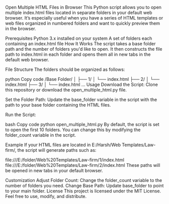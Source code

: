 Open Multiple HTML Files in Browser
This Python script allows you to open multiple index.html files located in separate folders in your default web browser. It’s especially useful when you have a series of HTML templates or web files organized in numbered folders and want to quickly preview them in the browser.

Prerequisites
Python 3.x installed on your system
A set of folders each containing an index.html file
How It Works
The script takes a base folder path and the number of folders you'd like to open. It then constructs the file path to index.html in each folder and opens them all in new tabs in the default web browser.

File Structure
The folders should be organized as follows:

python
Copy code
/Base Folder/
│
├── 1/
│   └── index.html
├── 2/
│   └── index.html
├── 3/
│   └── index.html
...
Usage
Download the Script: Clone this repository or download the open_multiple_html.py file.

Set the Folder Path: Update the base_folder variable in the script with the path to your base folder containing the HTML files.

Run the Script:

bash
Copy code
python open_multiple_html.py
By default, the script is set to open the first 10 folders. You can change this by modifying the folder_count variable in the script.

Example
If your HTML files are located in E:/Harsh/Web Templates/Law-firm/, the script will generate paths such as:

file:///E:/folder/Web%20Templates/Law-firm/1/index.html
file:///E:/folder/Web%20Templates/Law-firm/2/index.html
These paths will be opened in new tabs in your default browser.

Customization
Adjust Folder Count: Change the folder_count variable to the number of folders you need.
Change Base Path: Update base_folder to point to your main folder.
License
This project is licensed under the MIT License. Feel free to use, modify, and distribute.
